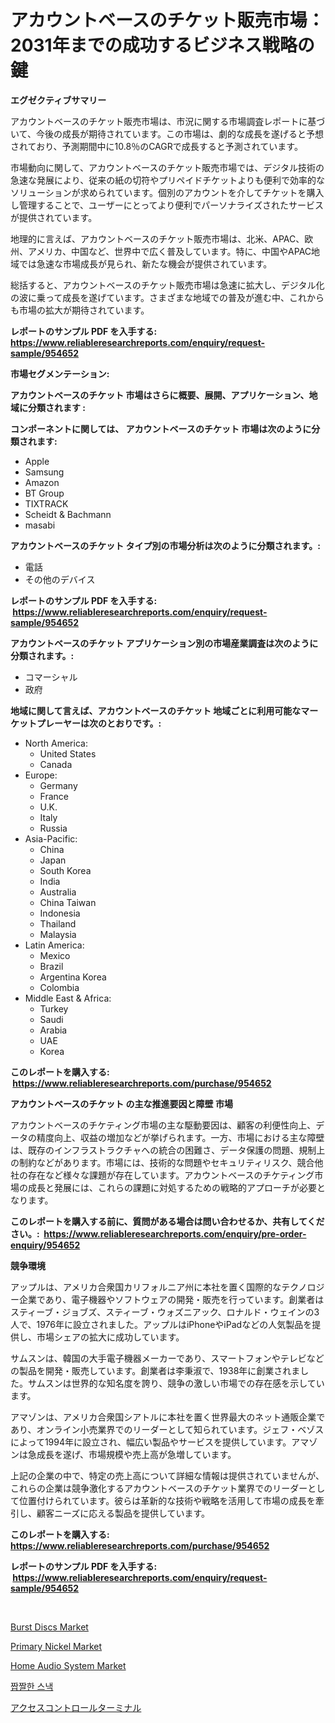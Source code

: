 <p><h1>アカウントベースのチケット販売市場：2031年までの成功するビジネス戦略の鍵</h1></p><p><strong>エグゼクティブサマリー</strong></p>
<p><p>アカウントベースのチケット販売市場は、市況に関する市場調査レポートに基づいて、今後の成長が期待されています。この市場は、劇的な成長を遂げると予想されており、予測期間中に10.8％のCAGRで成長すると予測されています。</p><p>市場動向に関して、アカウントベースのチケット販売市場では、デジタル技術の急速な発展により、従来の紙の切符やプリペイドチケットよりも便利で効率的なソリューションが求められています。個別のアカウントを介してチケットを購入し管理することで、ユーザーにとってより便利でパーソナライズされたサービスが提供されています。</p><p>地理的に言えば、アカウントベースのチケット販売市場は、北米、APAC、欧州、アメリカ、中国など、世界中で広く普及しています。特に、中国やAPAC地域では急速な市場成長が見られ、新たな機会が提供されています。</p><p>総括すると、アカウントベースのチケット販売市場は急速に拡大し、デジタル化の波に乗って成長を遂げています。さまざまな地域での普及が進む中、これからも市場の拡大が期待されています。</p></p>
<p><strong>レポートのサンプル PDF を入手する: <a href="https://www.reliableresearchreports.com/enquiry/request-sample/954652">https://www.reliableresearchreports.com/enquiry/request-sample/954652</a></strong></p>
<p><strong>市場セグメンテーション:</strong></p>
<p><strong> アカウントベースのチケット 市場はさらに概要、展開、アプリケーション、地域に分類されます :</strong></p>
<p><strong>コンポーネントに関しては、 アカウントベースのチケット 市場は次のように分類されます: &nbsp;</strong></p>
<p><ul><li>Apple</li><li>Samsung</li><li>Amazon</li><li>BT Group</li><li>TIXTRACK</li><li>Scheidt & Bachmann</li><li>masabi</li></ul></p>
<p><strong> アカウントベースのチケット タイプ別の市場分析は次のように分類されます。:</strong></p>
<p><ul><li>電話</li><li>その他のデバイス</li></ul></p>
<p><strong>レポートのサンプル PDF を入手する: &nbsp;<a href="https://www.reliableresearchreports.com/enquiry/request-sample/954652">https://www.reliableresearchreports.com/enquiry/request-sample/954652</a></strong></p>
<p><strong> アカウントベースのチケット アプリケーション別の市場産業調査は次のように分類されます。:</strong></p>
<p><ul><li>コマーシャル</li><li>政府</li></ul></p>
<p><strong>地域に関して言えば、アカウントベースのチケット 地域ごとに利用可能なマーケットプレーヤーは次のとおりです。:</strong></p>
<p><ul>
    <li>
        North America:
        <ul>
            <li>United States</li>
            <li>Canada</li>
        </ul>
    </li>
    <li>
        Europe:
        <ul>
            <li>Germany</li>
            <li>France</li>
            <li>U.K.</li>
            <li>Italy</li>
            <li>Russia</li>
        </ul>
    </li>
    <li>
        Asia-Pacific:
        <ul>
            <li>China</li>
            <li>Japan</li>
            <li>South Korea</li>
            <li>India</li>
            <li>Australia</li>
            <li>China Taiwan</li>
            <li>Indonesia</li>
            <li>Thailand</li>
            <li>Malaysia</li>
        </ul>
    </li>
    <li>
        Latin America:
        <ul>
            <li>Mexico</li>
            <li>Brazil</li>
            <li>Argentina Korea</li>
            <li>Colombia</li>
        </ul>
    </li>
    <li>
        Middle East & Africa:
        <ul>
            <li>Turkey</li>
            <li>Saudi</li>
            <li>Arabia</li>
            <li>UAE</li>
            <li>Korea</li>
        </ul>
    </li>
    </ul></p>
<p><strong>このレポートを購入する: &nbsp;<a href="https://www.reliableresearchreports.com/purchase/954652">https://www.reliableresearchreports.com/purchase/954652</a></strong></p>
<p><strong>アカウントベースのチケット の主な推進要因と障壁 市場</strong></p>
<p><p>アカウントベースのチケティング市場の主な駆動要因は、顧客の利便性向上、データの精度向上、収益の増加などが挙げられます。一方、市場における主な障壁は、既存のインフラストラクチャへの統合の困難さ、データ保護の問題、規制上の制約などがあります。市場には、技術的な問題やセキュリティリスク、競合他社の存在など様々な課題が存在しています。アカウントベースのチケティング市場の成長と発展には、これらの課題に対処するための戦略的アプローチが必要となります。</p></p>
<p><strong>このレポートを購入する前に、質問がある場合は問い合わせるか、共有してください。:&nbsp; <a href="https://www.reliableresearchreports.com/enquiry/pre-order-enquiry/954652">https://www.reliableresearchreports.com/enquiry/pre-order-enquiry/954652</a></strong></p>
<p><strong>競争環境</strong></p>
<p><p>アップルは、アメリカ合衆国カリフォルニア州に本社を置く国際的なテクノロジー企業であり、電子機器やソフトウェアの開発・販売を行っています。創業者はスティーブ・ジョブズ、スティーブ・ウォズニアック、ロナルド・ウェインの3人で、1976年に設立されました。アップルはiPhoneやiPadなどの人気製品を提供し、市場シェアの拡大に成功しています。</p><p>サムスンは、韓国の大手電子機器メーカーであり、スマートフォンやテレビなどの製品を開発・販売しています。創業者は李秉淑で、1938年に創業されました。サムスンは世界的な知名度を誇り、競争の激しい市場での存在感を示しています。</p><p>アマゾンは、アメリカ合衆国シアトルに本社を置く世界最大のネット通販企業であり、オンライン小売業界でのリーダーとして知られています。ジェフ・ベゾスによって1994年に設立され、幅広い製品やサービスを提供しています。アマゾンは急成長を遂げ、市場規模や売上高が急増しています。</p><p>上記の企業の中で、特定の売上高について詳細な情報は提供されていませんが、これらの企業は競争激化するアカウントベースのチケット業界でのリーダーとして位置付けられています。彼らは革新的な技術や戦略を活用して市場の成長を牽引し、顧客ニーズに応える製品を提供しています。</p></p>
<p><strong>このレポートを購入する: &nbsp; <a href="https://www.reliableresearchreports.com/purchase/954652">https://www.reliableresearchreports.com/purchase/954652</a></strong></p>
<p><strong>レポートのサンプル PDF を入手する: &nbsp;<a href="https://www.reliableresearchreports.com/enquiry/request-sample/954652">https://www.reliableresearchreports.com/enquiry/request-sample/954652</a></strong><strong></strong></p>
<p>&nbsp;</p>
<p><p><a href="https://ivy-potential-64b.notion.site/Burst-Discs-Market-Share-Market-New-Trends-Analysis-Report-By-Type-By-Application-By-End-use-By-0fe5ebb0766143d5a26c18bff0d3be19">Burst Discs Market</a></p><p><a href="https://view.publitas.com/reportprime-1/primary-nickel-market-analysis-examines-its-scope-on-growth-opportunities-and-forecasted-trends-spanning-from-2024-to-2031/">Primary Nickel Market</a></p><p><a href="https://view.publitas.com/reportprime-1/home-audio-system-market-size-growth-and-forecast-from-2024-2031/">Home Audio System Market</a></p><p><a href="https://github.com/vsnao330707/Market-Research-Report-List-1/blob/main/8132767185183.md">짭짤한 스낵</a></p><p><a href="https://github.com/mohamedbakry57/Market-Research-Report-List-2/blob/main/1545494185247.md">アクセスコントロールターミナル</a></p></p>